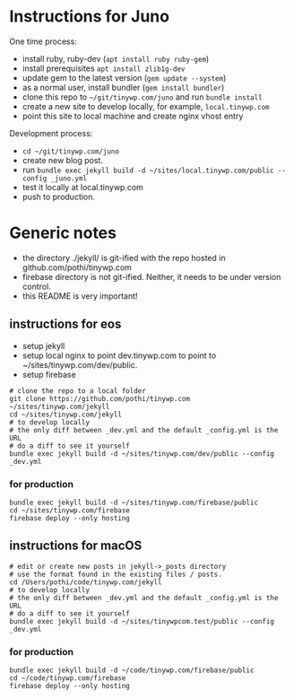 # Instructions for Juno

One time process:
- install ruby, ruby-dev (`apt install ruby ruby-gem`)
- install prerequisites `apt install zlib1g-dev`
- update gem to the latest version (`gem update --system`)
- as a normal user, install bundler (`gem install bundler`)
- clone this repo to `~/git/tinywp.com/juno` and run `bundle install`
- create a new site to develop locally, for example, `local.tinywp.com`
- point this site to local machine and create nginx vhost entry

Development process:
- `cd ~/git/tinywp.com/juno`
- create new blog post.
- run `bundle exec jekyll build -d ~/sites/local.tinywp.com/public --config _juno.yml`
- test it locally at local.tinywp.com
- push to production.

# Generic notes

* the directory ./jekyll/ is git-ified with the repo hosted in github.com/pothi/tinywp.com
* firebase directory is not git-ified. Neither, it needs to be under version control.
* this README is very important!

## instructions for eos
* setup jekyll
* setup local nginx to point dev.tinywp.com to point to ~/sites/tinywp.com/dev/public.
* setup firebase

```
# clone the repo to a local folder
git clone https://github.com/pothi/tinywp.com ~/sites/tinywp.com/jekyll
cd ~/sites/tinywp.com/jekyll
# to develop locally
# the only diff between _dev.yml and the default _config.yml is the URL
# do a diff to see it yourself
bundle exec jekyll build -d ~/sites/tinywp.com/dev/public --config _dev.yml
```

### for production
```
bundle exec jekyll build -d ~/sites/tinywp.com/firebase/public
cd ~/sites/tinywp.com/firebase
firebase deploy --only hosting
```

## instructions for macOS
```
# edit or create new posts in jekyll->_posts directory
# use the format found in the existing files / posts.
cd /Users/pothi/code/tinywp.com/jekyll
# to develop locally
# the only diff between _dev.yml and the default _config.yml is the URL
# do a diff to see it yourself
bundle exec jekyll build -d ~/sites/tinywpcom.test/public --config _dev.yml
```

### for production
```
bundle exec jekyll build -d ~/code/tinywp.com/firebase/public
cd ~/code/tinywp.com/firebase
firebase deploy --only hosting
```
